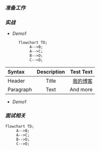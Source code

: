 ### *准备工作*


### *实战*
* *Demo1*
```mermaid
      flowchart TD;
           A-->B;
           A-->C;
           B-->D;
           C-->D;
```
| Syntax      | Description | Test Text     |
| :---        |    :----:   |          ---: |
| Header      | Title       | [我的博客](http://blog.csdn.net/guodongxiaren "悬停显示")  |
| Paragraph   | Text        | And more      |
* *Demo1*
### *面试相关*

```mermaid
flowchart TD;
     A-->B;
     A-->C;
     B-->D;
     C-->D;
```


